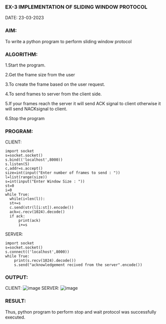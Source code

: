 ### EX-3 IMPLEMENTATION OF SLIDING WINDOW PROTOCOL
DATE: 23-03-2023

### AIM:
To write a python program to perform sliding window protocol
### ALGORITHM:

 1.Start the program.
 
 2.Get the frame size from the user
 
 3.To create the frame based on the user request.
 
 4.To send frames to server from the client side.
 
 5.If your frames reach the server it will send ACK signal to client otherwise it will send NACKsignal to client.
 
 6.Stop the program

### PROGRAM:
CLIENT:
  ```
  import socket
s=socket.socket()
s.bind(('localhost',8000))
s.listen(5)
c,addr=s.accept()
size=int(input("Enter number of frames to send : "))
l=list(range(size))
s=int(input("Enter Window Size : "))
st=0
i=0
while True:
    while(i<len(l)):
    st+=s
    c.send(str(l[i:st]).encode())
    ack=c.recv(1024).decode()
    if ack:
        print(ack)
        i+=s
```

SERVER:
```
import socket
s=socket.socket()
s.connect(('localhost',8000))
while True:
    print(s.recv(1024).decode())
    s.send("acknowledgement recived from the server".encode())
```
### OUTPUT:

CLIENT:
![image](https://github.com/Thilagavathi7/EX-3/assets/119407159/89dc85c8-d4ec-4b7b-8420-891a3d25949e)
SERVER: 
![image](https://github.com/Thilagavathi7/EX-3/assets/119407159/e7d3c7c5-9249-4815-b7b3-54a7256b63c8)

### RESULT:

Thus, python program to perform stop and wait protocol was successfully executed.
